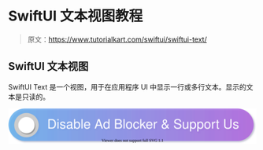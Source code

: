 # SwiftUI 文本视图教程

> 原文：<https://www.tutorialkart.com/swiftui/swiftui-text/>

## SwiftUI 文本视图

SwiftUI Text 是一个视图，用于在应用程序 UI 中显示一行或多行文本。显示的文本是只读的。

[![](img/925da31b32d6bc3827932f6c8afb11bb.png)](https://www.tutorialkart.com/)